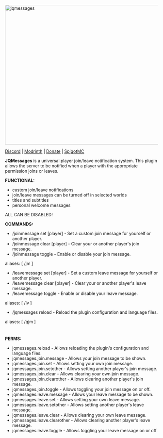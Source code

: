 <img width="2000" height="460" alt="jqmessages" src="https://github.com/user-attachments/assets/27033106-1acb-49ee-8242-05924ed96ef5" />

[Discord](https://discord.gg/uKJBjH7N) | [Modrinth](https://modrinth.com/project/jqmessages) | [Donate](https://www.donationalerts.com/r/thr0wmatic) | [SpigotMC](https://www.spigotmc.org/resources/jqmessages.127363/)

**JQMessages** is a universal player join/leave notification system. This plugin allows the server to be notified when a player with the appropriate permission joins or leaves.

**FUNCTIONAL:**

- custom join/leave notifications
- join/leave messages can be turned off in selected worlds
- titles and subtitles
- personal welcome messages

ALL CAN BE DISABLED!

**COMMANDS:**

- /joinmessage set [player] <message> - Set a custom join message for yourself or another player.
- /joinmessage clear [player] - Clear your or another player's join message.
- /joinmessage toggle - Enable or disable your join message.

aliases: [ /jm ]

- /leavemessage set [player] <message> - Set a custom leave message for yourself or another player.
- /leavemessage clear [player] - Clear your or another player's leave message.
- /leavemessage toggle - Enable or disable your leave message.

aliases: [ /lv ]

- /jqmessages reload - Reload the plugin configuration and language files.

aliases: [ /qjm ]
#
**PERMS:**

- jqmessages.reload - Allows reloading the plugin's configuration and language files.
- jqmessages.join.message - Allows your join message to be shown.
- jqmessages.join.set - Allows setting your own join message.
- jqmessages.join.setother - Allows setting another player's join message.
- jqmessages.join.clear - Allows clearing your own join message.
- jqmessages.join.clearother - Allows clearing another player's join message.
- jqmessages.join.toggle - Allows toggling your join message on or off.
- jqmessages.leave.message - Allows your leave message to be shown.
- jqmessages.leave.set - Allows setting your own leave message.
- jqmessages.leave.setother - Allows setting another player's leave message.
- jqmessages.leave.clear - Allows clearing your own leave message.
- jqmessages.leave.clearother - Allows clearing another player's leave message.
- jqmessages.leave.toggle - Allows toggling your leave message on or off.
